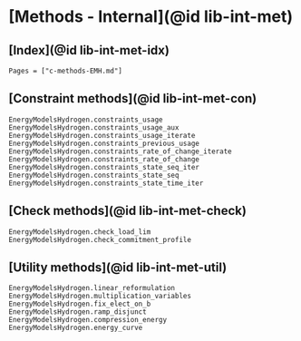 # [Methods - Internal](@id lib-int-met)

## [Index](@id lib-int-met-idx)

```@index
Pages = ["c-methods-EMH.md"]
```

## [Constraint methods](@id lib-int-met-con)

```@docs
EnergyModelsHydrogen.constraints_usage
EnergyModelsHydrogen.constraints_usage_aux
EnergyModelsHydrogen.constraints_usage_iterate
EnergyModelsHydrogen.constraints_previous_usage
EnergyModelsHydrogen.constraints_rate_of_change_iterate
EnergyModelsHydrogen.constraints_rate_of_change
EnergyModelsHydrogen.constraints_state_seq_iter
EnergyModelsHydrogen.constraints_state_seq
EnergyModelsHydrogen.constraints_state_time_iter
```

## [Check methods](@id lib-int-met-check)

```@docs
EnergyModelsHydrogen.check_load_lim
EnergyModelsHydrogen.check_commitment_profile
```

## [Utility methods](@id lib-int-met-util)

```@docs
EnergyModelsHydrogen.linear_reformulation
EnergyModelsHydrogen.multiplication_variables
EnergyModelsHydrogen.fix_elect_on_b
EnergyModelsHydrogen.ramp_disjunct
EnergyModelsHydrogen.compression_energy
EnergyModelsHydrogen.energy_curve
```
